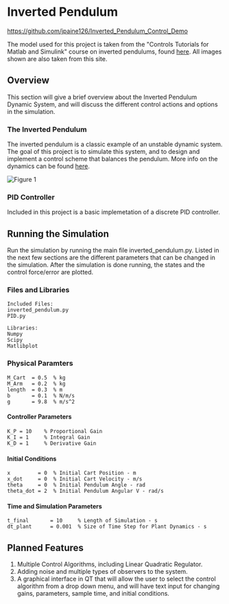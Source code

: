 # Inverted Pendulum

https://github.com/jpaine126/Inverted_Pendulum_Control_Demo

The model used for this project is taken from the "Controls Tutorials for Matlab and Simulink" course on inverted pendulums, found [here](http://ctms.engin.umich.edu/CTMS/index.php?example=InvertedPendulum&section=SystemModeling). All images shown are also taken from this site.

## Overview

This section will give a brief overview about the Inverted Pendulum Dynamic System, and will discuss the different control actions and options in the simulation.

### The Inverted Pendulum

The inverted pendulum is a classic example of an unstable dynamic system. The goal of this project is to simulate this system, and to design and implement a control scheme that balances the pendulum. More info on the dynamics can be found [here](http://ctms.engin.umich.edu/CTMS/index.php?example=InvertedPendulum&section=SystemModeling).

![Figure 1](http://ctms.engin.umich.edu/CTMS/Content/InvertedPendulum/System/Modeling/figures/pendulum.png "Inverted Pendulum Model")

### PID Controller

Included in this project is a basic implemetation of a discrete PID controller.


## Running the Simulation

Run the simulation by running the main file inverted_pendulum.py. Listed in the next few sections are the different parameters that can be changed in the simulation. After the simulation is done running, the states and the control force/error are plotted.

### Files and Libraries

```
Included Files:
inverted_pendulum.py
PID.py

```

```
Libraries:
Numpy
Scipy
Matlibplot

```
### Physical Paramters

```
M_Cart  = 0.5  % kg
M_Arm   = 0.2  % kg
length  = 0.3  % m
b       = 0.1  % N/m/s
g       = 9.8  % m/s^2
```

#### Controller Parameters
```
K_P = 10    % Proportional Gain
K_I = 1     % Integral Gain
K_D = 1     % Derivative Gain
```

#### Initial Conditions
```
x         = 0  % Initial Cart Position - m
x_dot     = 0  % Initial Cart Velocity - m/s
theta     = 0  % Initial Pendulum Angle - rad
theta_dot = 2  % Initial Pendulum Angular V - rad/s
```

#### Time and Simulation Parameters
```
t_final       = 10     % Length of Simulation - s
dt_plant      = 0.001  % Size of Time Step for Plant Dynamics - s
```

## Planned Features

1. Multiple Control Algorithms, including Linear Quadratic Regulator.
2. Adding noise and multiple types of observers to the system.
3. A graphical interface in QT that will allow the user to select the control algorithm from a drop down menu, and will have text input for changing gains, parameters, sample time, and initial conditions.